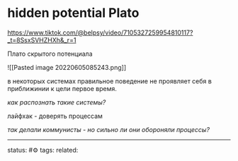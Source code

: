 # hidden potential Plato
https://www.tiktok.com/@belpsy/video/7105327259954810117?_t=8SsxSVHZHXh&_r=1

Плато скрытого потенциала

![[Pasted image 20220605085243.png]]

в некоторых системах правильное поведение не проявляет себя в приближинии к цели первое время.

*как распознать такие системы?*

лайфхак - доверять процессам

*так делали коммунисты - но сильно ли они обороняли процессы?*

---
status: #⚙️ 
tags: 
related: 